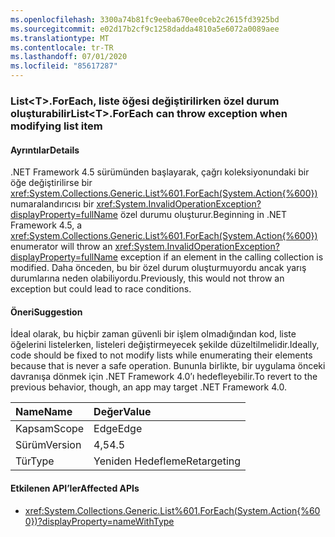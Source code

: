 ```yaml
---
ms.openlocfilehash: 3300a74b81fc9eeba670ee0ceb2c2615fd3925bd
ms.sourcegitcommit: e02d17b2cf9c1258dadda4810a5e6072a0089aee
ms.translationtype: MT
ms.contentlocale: tr-TR
ms.lasthandoff: 07/01/2020
ms.locfileid: "85617287"
---
```

### <a name="listlttgtforeach-can-throw-exception-when-modifying-list-item"></a><span data-ttu-id="7bd36-101">List&lt;T&gt;.ForEach, liste öğesi değiştirilirken özel durum oluşturabilir</span><span class="sxs-lookup"><span data-stu-id="7bd36-101">List&lt;T&gt;.ForEach can throw exception when modifying list item</span></span>

#### <a name="details"></a><span data-ttu-id="7bd36-102">Ayrıntılar</span><span class="sxs-lookup"><span data-stu-id="7bd36-102">Details</span></span>

<span data-ttu-id="7bd36-103">.NET Framework 4.5 sürümünden başlayarak, çağrı koleksiyonundaki bir öğe değiştirilirse bir <xref:System.Collections.Generic.List%601.ForEach(System.Action{%600})> numaralandırıcısı bir <xref:System.InvalidOperationException?displayProperty=fullName> özel durumu oluşturur.</span><span class="sxs-lookup"><span data-stu-id="7bd36-103">Beginning in .NET Framework 4.5, a <xref:System.Collections.Generic.List%601.ForEach(System.Action{%600})> enumerator will throw an <xref:System.InvalidOperationException?displayProperty=fullName> exception if an element in the calling collection is modified.</span></span> <span data-ttu-id="7bd36-104">Daha önceden, bu bir özel durum oluşturmuyordu ancak yarış durumlarına neden olabiliyordu.</span><span class="sxs-lookup"><span data-stu-id="7bd36-104">Previously, this would not throw an exception but could lead to race conditions.</span></span>

#### <a name="suggestion"></a><span data-ttu-id="7bd36-105">Öneri</span><span class="sxs-lookup"><span data-stu-id="7bd36-105">Suggestion</span></span>

<span data-ttu-id="7bd36-106">İdeal olarak, bu hiçbir zaman güvenli bir işlem olmadığından kod, liste öğelerini listelerken, listeleri değiştirmeyecek şekilde düzeltilmelidir.</span><span class="sxs-lookup"><span data-stu-id="7bd36-106">Ideally, code should be fixed to not modify lists while enumerating their elements because that is never a safe operation.</span></span> <span data-ttu-id="7bd36-107">Bununla birlikte, bir uygulama önceki davranışa dönmek için .NET Framework 4.0’ı hedefleyebilir.</span><span class="sxs-lookup"><span data-stu-id="7bd36-107">To revert to the previous behavior, though, an app may target .NET Framework 4.0.</span></span>

| <span data-ttu-id="7bd36-108">Name</span><span class="sxs-lookup"><span data-stu-id="7bd36-108">Name</span></span>    | <span data-ttu-id="7bd36-109">Değer</span><span class="sxs-lookup"><span data-stu-id="7bd36-109">Value</span></span>       |
|:--------|:------------|
| <span data-ttu-id="7bd36-110">Kapsam</span><span class="sxs-lookup"><span data-stu-id="7bd36-110">Scope</span></span>   | <span data-ttu-id="7bd36-111">Edge</span><span class="sxs-lookup"><span data-stu-id="7bd36-111">Edge</span></span>        |
| <span data-ttu-id="7bd36-112">Sürüm</span><span class="sxs-lookup"><span data-stu-id="7bd36-112">Version</span></span> | <span data-ttu-id="7bd36-113">4,5</span><span class="sxs-lookup"><span data-stu-id="7bd36-113">4.5</span></span>         |
| <span data-ttu-id="7bd36-114">Tür</span><span class="sxs-lookup"><span data-stu-id="7bd36-114">Type</span></span>    | <span data-ttu-id="7bd36-115">Yeniden Hedefleme</span><span class="sxs-lookup"><span data-stu-id="7bd36-115">Retargeting</span></span> |

#### <a name="affected-apis"></a><span data-ttu-id="7bd36-116">Etkilenen API’ler</span><span class="sxs-lookup"><span data-stu-id="7bd36-116">Affected APIs</span></span>

- <xref:System.Collections.Generic.List%601.ForEach(System.Action{%600})?displayProperty=nameWithType>
